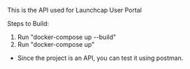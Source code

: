 This is the API used for Launchcap User Portal

Steps to Build:
1. Run "docker-compose up --build"
2. Run "docker-compose up"

- Since the project is an API, you can test it using postman.